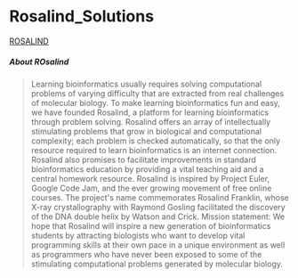 # Rosalind_Solutions

[ROSALIND](https://rosalind.info/problems/locations/)

##### About ROsalind

> Learning bioinformatics usually requires solving computational problems of varying difficulty that are extracted from real challenges of molecular biology.
> To make learning bioinformatics fun and easy, we have founded Rosalind, a platform for learning bioinformatics through problem solving.
> Rosalind offers an array of intellectually stimulating problems that grow in biological and computational complexity; each problem is checked automatically, so that the only resource required to learn bioinformatics is an internet connection.
> Rosalind also promises to facilitate improvements in standard bioinformatics education by providing a vital teaching aid and a central homework resource.
> Rosalind is inspired by Project Euler, Google Code Jam, and the ever growing movement of free online courses. The project's name commemorates Rosalind Franklin, whose X-ray crystallography with Raymond Gosling facilitated the discovery of the DNA double helix by Watson and Crick.
> Mission statement: We hope that Rosalind will inspire a new generation of bioinformatics students by attracting biologists who want to develop vital programming skills at their own pace in a unique environment as well as programmers who have never been exposed to some of the stimulating computational problems generated by molecular biology.
